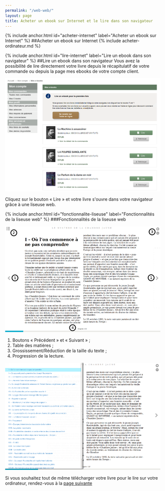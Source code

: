 ```yaml
---
permalink: "/web-web/"
layout: page
title: Acheter un ebook sur Internet et le lire dans son navigateur
---
```


{% include anchor.html id="acheter-internet" label="Acheter un ebook sur Internet" %}
##Acheter un ebook sur Internet
{% include acheter-ordinateur.md %}

{% include anchor.html id="lire-internet" label="Lire un ebook dans son navigateur" %}
##Lire un ebook dans son navigateur
Vous avez la possibilité de lire directement votre livre depuis le récapitulatif de votre commande ou depuis la page mes ebooks de votre compte client.

![](/images/telecharger-ordinateur-2.png)

Cliquez sur le bouton « Lire » et votre livre s'ouvre dans votre navigateur grâce à une liseuse web.

{% include anchor.html id="fonctionnalite-liseuse" label="Fonctionnalités de la liseuse web" %}
###Fonctionnalités de la liseuse web

![](/images/lire-web-1.png)

1. Boutons « Précédent » et « Suivant » ;
2. Table des matières ;
3. Grossissement/Réduction de la taille du texte ;
4. Progression de la lecture.

![](/images/lire-web-2.png)

Si vous souhaitez tout de même télécharger votre livre pour le lire sur votre ordinateur, rendez-vous à la [page suivante](/ordinateur/)